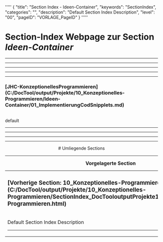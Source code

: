 '''''
{
"title": "Section Index - Ideen-Container",
"keywords": "SectionIndex",
"categories": "",
"description": "Default Section Index Description",
"level": "00",
"pageID": "VORLAGE_PageID"
}
'''''


<h1>Section-Index Webpage zur Section <i>Ideen-Container</i></h1>

<hr><hr><hr><hr><hr>


<h3>[JHC-KonzeptionellesProgrammieren](C:/DocTool/output/Projekte/10_Konzeptionelles-Programmieren/Ideen-Container/01_ImplementierungCodSnipplets.md)</h3><br>default<hr><center><hr><hr><hr> # Umliegende Sections
 </h2><br><table><thead> <tr> <th><center>Vorgelagerte Section</center></th> <th><center>Nachgelagerte Section</center></th></tr></thead><tbody><tr><td><h3>[Vorherige Section: 10_Konzeptionelles-Programmieren](C:/DocTool/output/Projekte/10_Konzeptionelles-Programmieren/SectionIndex_DocTooloutputProjekte10_Konzeptionelles-Programmieren.html)</h3><br>Default Section Index Description<hr></td><td>ListeNachgelagerte Sections</td></tr></tbody></table>